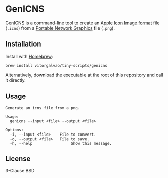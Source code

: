 # GenICNS 

GenICNS is a command-line tool to create an [Apple Icon Image format](https://en.wikipedia.org/wiki/Apple_Icon_Image_format) file (`.icns`) from a [Portable Network Graphics](https://en.wikipedia.org/wiki/PNG) file (`.png`).

## Installation

Install with [Homebrew](https://brew.sh):

```shell
brew install vitorgalvao/tiny-scripts/genicns
```

Alternatively, download the executable at the root of this repository and call it directly.

## Usage

```
Generate an icns file from a png.

Usage:
  genicns --input <file> --output <file>

Options:
  -i, --input <file>    File to convert.
  -o, --output <file>   File to save.
  -h, --help                 Show this message.
```

## License

3-Clause BSD
